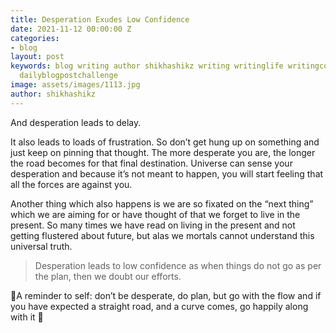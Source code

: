 ```yaml
---
title: Desperation Exudes Low Confidence
date: 2021-11-12 00:00:00 Z
categories:
- blog
layout: post
keywords: blog writing author shikhashikz writing writinglife writingcommunity dailyblogpost
  dailyblogpostchallenge
image: assets/images/1113.jpg
author: shikhashikz
---
```


And desperation leads to delay.

It also leads to loads of frustration. So don’t get hung up on something and just keep on pinning that thought. The more desperate you are, the longer the road becomes for that final destination. Universe can sense your desperation and because it’s not meant to happen, you will start feeling that all the forces are against you. 

Another thing which also happens is we are so fixated on the “next thing” which we are aiming for or have thought of that we forget to live in the present. So many times we have read on living in the present and not getting flustered about future, but alas we mortals cannot understand this universal truth.

>Desperation leads to low confidence as when things do not go as per the plan, then we doubt our efforts.
>

💯A reminder to self: don’t be desperate, do plan, but go with the flow and if you have expected a straight road, and a curve comes, go happily along with it 💯
